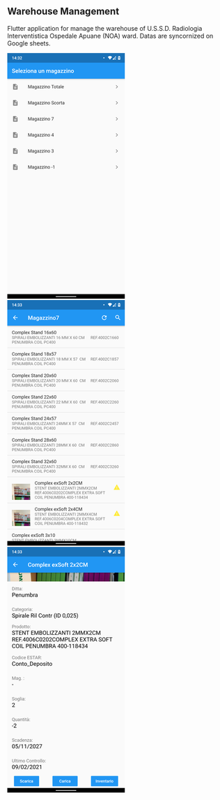 ## Warehouse Management ##
Flutter application for manage the warehouse of U.S.S.D. Radiologia Interventistica Ospedale Apuane (NOA) ward. 
Datas are syncornized on Google sheets.

![drawing](https://github.com/fedehsq/WarehouseManagement/blob/master/1.png)
![drawing](https://github.com/fedehsq/WarehouseManagement/blob/master/2.png)
![drawing](https://github.com/fedehsq/WarehouseManagement/blob/master/3.png)
